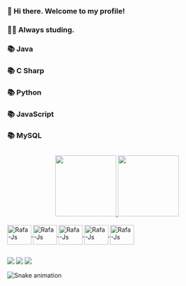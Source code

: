 ### 👋 Hi there. Welcome to my profile!
### 👨‍🎓 Always studing.
### 📚 Java
### 📚 C Sharp
### 📚 Python
### 📚 JavaScript 
### 📚 MySQL

##
<div align="center">
  <a href="https://github.com/gabrielvitor00">
  <img height="140em" src="https://github-readme-stats.vercel.app/api?username=gabrielvitor00&show_icons=true&theme=react&include_all_commits=true&count_private=true"/>
  <img height="140em" src="https://github-readme-stats.vercel.app/api/top-langs/?username=gabrielvitor00&layout=compact&langs_count=7&theme=react"/>
  </div>
<div style="display: inline_block"><br> 

<img align="center" alt="Rafa-Js" height="45" width="55" src="https://cdn.jsdelivr.net/gh/devicons/devicon/icons/java/java-plain-wordmark.svg" />
<img align="center" alt="Rafa-Js" height="45" width="55" src="https://cdn.jsdelivr.net/gh/devicons/devicon/icons/javascript/javascript-original.svg" />
<img align="center" alt="Rafa-Js" height="45" width="55" src="https://cdn.jsdelivr.net/gh/devicons/devicon/icons/csharp/csharp-original.svg" />
<img align="center" alt="Rafa-Js" height="45" width="55" src="https://cdn.jsdelivr.net/gh/devicons/devicon/icons/python/python-plain-wordmark.svg" />
<img align="center" alt="Rafa-Js" height="45" width="55" src="https://cdn.jsdelivr.net/gh/devicons/devicon/icons/mysql/mysql-plain-wordmark.svg" />

##

<div>

  <a href="https://www.linkedin.com/in/gabriel-almeida-092073161/" target="_blank"><img src="https://img.shields.io/badge/-LinkedIn-%230077B5?style=for-the-badge&logo=linkedin&logoColor=white" target="_blank"></a> 
  <a href = "mailto:oficialvitorgabriel@gmail.com"><img src="https://img.shields.io/badge/-Gmail-%23333?style=for-the-badge&logo=gmail&logoColor=white" target="_blank"></a>
  <a href="https://www.instagram.com/_gvito/" target="_blank"><img src="https://img.shields.io/badge/-Instagram-%23E4405F?style=for-the-badge&logo=instagram&logoColor=white" target="_blank"></a>
  
   ![Snake animation](https://github.com/gabrielvitor00/gabrielvitor00/blob/output/github-contribution-grid-snake.svg)
  
</div>
  
  


          
          
          
          
          
          
